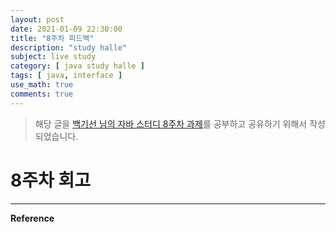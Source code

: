 ```yaml
---
layout: post
date: 2021-01-09 22:30:00
title: "8주차 피드백"
description: "study halle"
subject: live study
category: [ java study halle ]
tags: [ java, interface ]
use_math: true
comments: true
---
```


> 해당 글을 [백기선 님의 자바 스터디 8주차 과제](https://github.com/whiteship/live-study/issues/8)를 공부하고 공유하기 위해서 작성되었습니다.

# 8주차 회고

---
**Reference**
